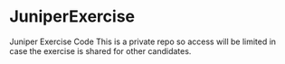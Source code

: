 # JuniperExercise
Juniper Exercise Code
This is a private repo so access will be limited in case the exercise is shared for other candidates.
